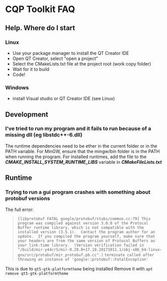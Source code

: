 # CQP Toolkit FAQ

## Help. Where do I start

### Linux
- Use your package manager to install the QT Creator IDE
- Open QT Creator, select "open a project"
- Select the CMakeLists.txt file at the project root (work copy folder)
- Wait for it to build
- Code!

### Windows
- install Visual studio or QT Creator IDE (see Linux)

## Development

### I've tried to run my program and it fails to run because of a missing dll (eg libstdc++-6.dll)

The runtime dependencies need to be ether in the current folder or in the PATH variable. For MinGW, ensure that the mingw/bin folder is in the PATH when running the program. For installed runtimes, add the file to the ***CMAKE_INSTALL_SYSTEM_RUNTIME_LIBS*** variable in ***CMakeFileLists.txt***

## Runtime

### Trying to run a gui program crashes with something about protobuf versions

The full error:

> `[libprotobuf FATAL google/protobuf/stubs/common.cc:79] This program was compiled against version 3.0.0 of the Protocol Buffer runtime library, which is not compatible with the installed version (3.5.1).  Contact the program author for an update.  If you compiled the program yourself, make sure that your headers are from the same version of Protocol Buffers as your link-time library.  (Version verification failed in "/build/mir-y44crS/mir-0.28.0+17.10.20171011.1/obj-x86_64-linux-gnu/src/protobuf/mir_protobuf.pb.cc".)`
> `terminate called after throwing an instance of 'google::protobuf::FatalException'`

This is due to `qt5-gtk-platformtheme` being installed
Remove it with `apt remove qt5-gtk-platformtheme`